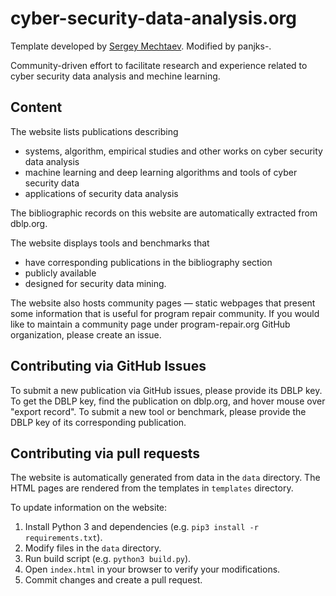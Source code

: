 # cyber-security-data-analysis.org #

Template developed by [Sergey Mechtaev](<https://github.com/mechtaev>). Modified by panjks-.

Community-driven effort to facilitate research and experience related to cyber security data analysis and mechine learning.

## Content ##

The website lists publications describing

* systems, algorithm, empirical studies and other works on cyber security data analysis
* machine learning and deep learning algorithms and tools of cyber security data
* applications of security data analysis

The bibliographic records on this website are automatically extracted from dblp.org.

The website displays tools and benchmarks that

* have corresponding publications in the bibliography section
* publicly available
* designed for security data mining.

The website also hosts community pages &mdash; static webpages that present some information that is useful for program repair community.
If you would like to maintain a community page under program-repair.org GitHub organization, please create an issue.

## Contributing via GitHub Issues ##

To submit a new publication via GitHub issues, please provide its DBLP key. To get the DBLP key, find the publication on dblp.org, and hover mouse over "export record". To submit a new tool or benchmark, please provide the DBLP key of its corresponding publication.

## Contributing via pull requests ##

The website is automatically generated from data in the `data` directory. The HTML pages are rendered from the templates in `templates` directory.

To update information on the website:

1. Install Python 3 and dependencies (e.g. `pip3 install -r requirements.txt`).
2. Modify files in the `data` directory.
3. Run build script (e.g. `python3 build.py`).
4. Open `index.html` in your browser to verify your modifications.
5. Commit changes and create a pull request.
